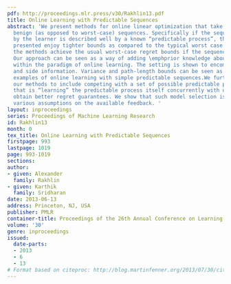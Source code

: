 ```yaml
---
pdf: http://proceedings.mlr.press/v30/Rakhlin13.pdf
title: Online Learning with Predictable Sequences
abstract: 'We present methods for online linear optimization that take advantage of
  benign (as opposed to worst-case) sequences. Specifically if the sequence encountered
  by the learner is described well by a known “predictable process”, the algorithms
  presented enjoy tighter bounds as compared to the typical worst case bounds. Additionally,
  the methods achieve the usual worst-case regret bounds if the sequence is not benign.
  Our approach can be seen as a way of adding \emphprior knowledge about the sequence
  within the paradigm of online learning. The setting is shown to encompass partial
  and side information. Variance and path-length bounds can be seen as particular
  examples of online learning with simple predictable sequences.We further extend
  our methods to include competing with a set of possible predictable processes (models),
  that is “learning” the predictable process itself concurrently with using it to
  obtain better regret guarantees. We show that such model selection is possible under
  various assumptions on the available feedback. '
layout: inproceedings
series: Proceedings of Machine Learning Research
id: Rakhlin13
month: 0
tex_title: Online Learning with Predictable Sequences
firstpage: 993
lastpage: 1019
page: 993-1019
sections: 
author:
- given: Alexander
  family: Rakhlin
- given: Karthik
  family: Sridharan
date: 2013-06-13
address: Princeton, NJ, USA
publisher: PMLR
container-title: Proceedings of the 26th Annual Conference on Learning Theory
volume: '30'
genre: inproceedings
issued:
  date-parts:
  - 2013
  - 6
  - 13
# Format based on citeproc: http://blog.martinfenner.org/2013/07/30/citeproc-yaml-for-bibliographies/
---
```

